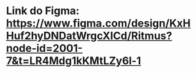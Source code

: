 # Link do Figma: https://www.figma.com/design/KxHHuf2hyDNDatWrgcXlCd/Ritmus?node-id=2001-7&t=LR4Mdg1kKMtLZy6l-1